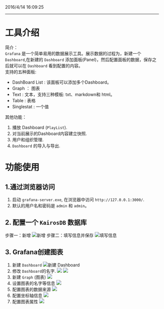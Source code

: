2016/4/14 16:09:25 
***
# 工具介绍
简介：   
`Grafana` 是一个简单易用的数据展示工具。展示数据的过程为，新建一个 `Dashboard`,在新建的 `Dashboard` 添加面板(Panel)，然后配置面板的数据，保存之后就可以在 `Dashboard` 看到配置的内容。  
支持的五种面板:  

* DashBoard List : 该面板可以添加多个Dashboard。
* Graph ： 图表
* Text : 文本，支持三种模板: txt、markdown和 html。
* Table : 表格
* Singlestat : 一个值  

其他功能：  

1. 播放 Dashboard (`PlayList`).
2. 对当前展示的Dashboard内容建立快照.
3. 用户和组织管理.
4. `Dashboard` 的导入与导出.
# 功能使用
## 1.通过浏览器访问
1. 启动 `grafana-server.exe`, 在浏览器中访问 `http://127.0.0.1:3000/`.
2. 默认的用户名和密码是 `admin` 和 `admin`。
## 2. 配置一个 `KairosDB` 数据库
步骤一：新增
![新增](http://7xle4i.com1.z0.glb.clouddn.com/xinzeng.png)
步骤二：填写信息并保存
![填写信息](http://7xle4i.com1.z0.glb.clouddn.com/baocun.png)

## 3. Grafana创建图表

1. 新建 `Dashboard`
![新建 Dashboard](http://7xle4i.com1.z0.glb.clouddn.com/createdashboard.png)
2. 修改 `Dashboard`的名字.
![](http://7xle4i.com1.z0.glb.clouddn.com/changeDashboardname.png)
![](http://7xle4i.com1.z0.glb.clouddn.com/changname.png)
3. 新建 `Graph` (图表)
![](http://7xle4i.com1.z0.glb.clouddn.com/newgraphy.png)
4. 设置图表的名字等信息
![](http://7xle4i.com1.z0.glb.clouddn.com/setchartinfo.png)
5. 配置图表的数据来源
![](http://7xle4i.com1.z0.glb.clouddn.com/peizhishujuyuan2.png)
6. 配置坐标轴信息
![](http://7xle4i.com1.z0.glb.clouddn.com/peizhizuobiaozhouxinxi.png)
7. 配置图表属性
![](http://7xle4i.com1.z0.glb.clouddn.com/peizhitubiaoshuxing11.png)